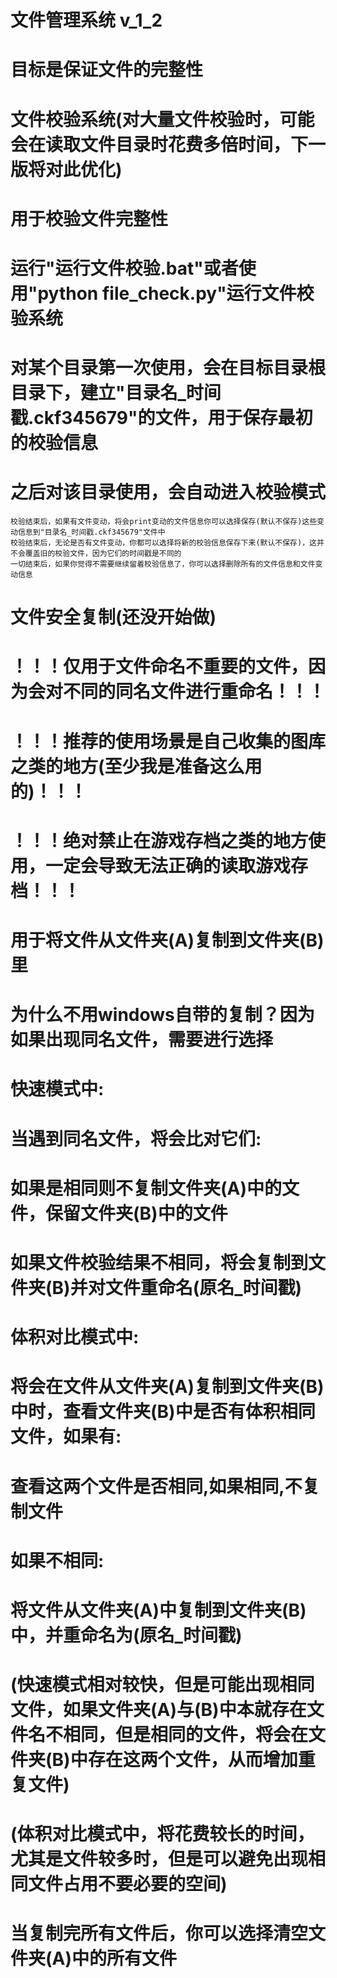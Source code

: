 # 文件管理系统 v_1_2
# 目标是保证文件的完整性

# 文件校验系统(对大量文件校验时，可能会在读取文件目录时花费多倍时间，下一版将对此优化)
#   用于校验文件完整性
#   运行"运行文件校验.bat"或者使用"python file_check.py"运行文件校验系统
#   对某个目录第一次使用，会在目标目录根目录下，建立"目录名_时间戳.ckf345679"的文件，用于保存最初的校验信息
#   之后对该目录使用，会自动进入校验模式
    校验结束后，如果有文件变动，将会print变动的文件信息你可以选择保存(默认不保存)这些变动信息到"目录名_时间戳.ckf345679"文件中
    校验结束后，无论是否有文件变动，你都可以选择将新的校验信息保存下来(默认不保存)，这并不会覆盖旧的校验文件，因为它们的时间戳是不同的
    一切结束后，如果你觉得不需要继续留着校验信息了，你可以选择删除所有的文件信息和文件变动信息
    
# 文件安全复制(还没开始做)
#   ！！！仅用于文件命名不重要的文件，因为会对不同的同名文件进行重命名！！！
#   ！！！推荐的使用场景是自己收集的图库之类的地方(至少我是准备这么用的)！！！
#   ！！！绝对禁止在游戏存档之类的地方使用，一定会导致无法正确的读取游戏存档！！！
#   
#   用于将文件从文件夹(A)复制到文件夹(B)里
#   为什么不用windows自带的复制？因为如果出现同名文件，需要进行选择
#
#   快速模式中:
#     当遇到同名文件，将会比对它们:
#       如果是相同则不复制文件夹(A)中的文件，保留文件夹(B)中的文件
#       如果文件校验结果不相同，将会复制到文件夹(B)并对文件重命名(原名_时间戳)
#
#   体积对比模式中:
#     将会在文件从文件夹(A)复制到文件夹(B)中时，查看文件夹(B)中是否有体积相同文件，如果有:
#       查看这两个文件是否相同,如果相同,不复制文件
#     如果不相同:
#       将文件从文件夹(A)中复制到文件夹(B)中，并重命名为(原名_时间戳)
#
#   (快速模式相对较快，但是可能出现相同文件，如果文件夹(A)与(B)中本就存在文件名不相同，但是相同的文件，将会在文件夹(B)中存在这两个文件，从而增加重复文件)
#   (体积对比模式中，将花费较长的时间，尤其是文件较多时，但是可以避免出现相同文件占用不要必要的空间)
#   当复制完所有文件后，你可以选择清空文件夹(A)中的所有文件

#
